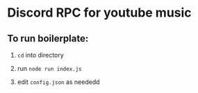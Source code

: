# Discord RPC for youtube music

## To run boilerplate:

1. ```cd``` into directory

2. run ```node run index.js```

3. edit ```config.json``` as neededd
